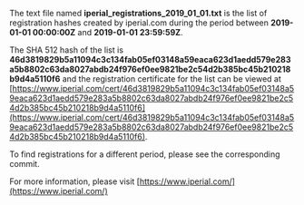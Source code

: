 The text file named **iperial_registrations_2019_01_01.txt** is the list of registration hashes created by iperial.com during the period between **2019-01-01 00:00:00Z** and **2019-01-01 23:59:59Z**.

The SHA 512 hash of the list is **46d3819829b5a11094c3c134fab05ef03148a59eaca623d1aedd579e283a5b8802c63da8027abdb24f976ef0ee9821be2c54d2b385bc45b210218b9d4a5110f6** and the registration certificate for the list can be viewed at [https://www.iperial.com/cert/46d3819829b5a11094c3c134fab05ef03148a59eaca623d1aedd579e283a5b8802c63da8027abdb24f976ef0ee9821be2c54d2b385bc45b210218b9d4a5110f6](https://www.iperial.com/cert/46d3819829b5a11094c3c134fab05ef03148a59eaca623d1aedd579e283a5b8802c63da8027abdb24f976ef0ee9821be2c54d2b385bc45b210218b9d4a5110f6).

To find registrations for a different period, please see the corresponding commit.

For more information, please visit [https://www.iperial.com/](https://www.iperial.com/)
